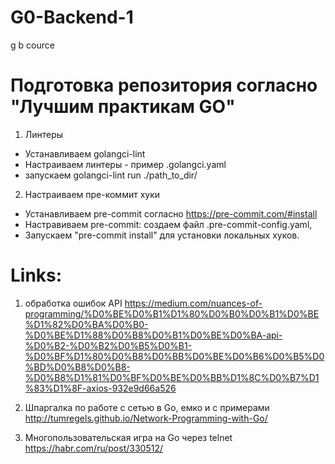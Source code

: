 # G0-Backend-1
g b cource

# Подготовка репозитория согласно "Лучшим практикам GO"

1) Линтеры
 - Устанавливаем golangci-lint
 - Настраиваем линтеры - пример .golangci.yaml 
 - запускаем golangci-lint run ./path_to_dir/

2) Настраиваем пре-коммит хуки
 - Устанавливаем pre-commit согласно https://pre-commit.com/#install
 - Настравиваем pre-commit: создаем файл  .pre-commit-config.yaml, 
 - Запускаем "pre-commit install" для установки локальных хуков.




# Links: 
1) обработка ошибок API https://medium.com/nuances-of-programming/%D0%BE%D0%B1%D1%80%D0%B0%D0%B1%D0%BE%D1%82%D0%BA%D0%B0-%D0%BE%D1%88%D0%B8%D0%B1%D0%BE%D0%BA-api-%D0%B2-%D0%B2%D0%B5%D0%B1-%D0%BF%D1%80%D0%B8%D0%BB%D0%BE%D0%B6%D0%B5%D0%BD%D0%B8%D0%B8-%D0%B8%D1%81%D0%BF%D0%BE%D0%BB%D1%8C%D0%B7%D1%83%D1%8F-axios-932e9d66a526
2) Шпаргалка по работе с сетью в Go, емко и с примерами
http://tumregels.github.io/Network-Programming-with-Go/
 
3) Многопользовательская игра на Go через telnet
https://habr.com/ru/post/330512/

